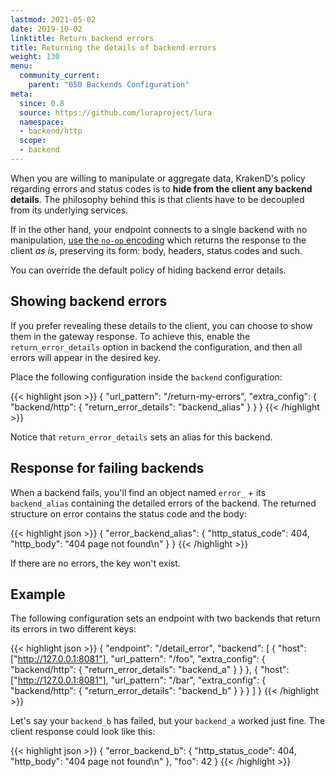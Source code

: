 ```yaml
---
lastmod: 2021-05-02
date: 2019-10-02
linktitle: Return backend errors
title: Returning the details of backend errors
weight: 130
menu:
  community_current:
    parent: "050 Backends Configuration"
meta:
  since: 0.8
  source: https://github.com/luraproject/lura
  namespace:
  - backend/http
  scope:
  - backend
---
```


When you are willing to manipulate or aggregate data, KrakenD's policy regarding errors and status codes is to **hide from the client any backend details**. The philosophy behind this is that clients have to be decoupled from its underlying services.

If in the other hand, your endpoint connects to a single backend with no manipulation, [use the `no-op` encoding](/docs/endpoints/no-op/) which returns the response to the client *as is*, preserving its form: body, headers, status codes and such.

You can override the default policy of hiding backend error details.

## Showing backend errors
If you prefer revealing these details to the client, you can choose to show them in the gateway response. To achieve this, enable the `return_error_details` option in backend the configuration, and then all errors will appear in the desired key.

Place the following configuration inside the `backend` configuration:

{{< highlight json >}}
{
	"url_pattern": "/return-my-errors",
	"extra_config": {
        "backend/http": {
            "return_error_details": "backend_alias"
        }
    }
}
{{< /highlight >}}

Notice that `return_error_details` sets an alias for this backend.

## Response for failing backends
When a backend fails, you'll find an object named `error_` + its `backend_alias` containing the detailed errors of the backend. The returned structure on error contains the status code and the body:

{{< highlight json >}}
{
	"error_backend_alias": {
		"http_status_code": 404,
		"http_body": "404 page not found\\n"
	}
}
{{< /highlight >}}




If there are no errors, the key won't exist.

## Example
The following configuration sets an endpoint with two backends that return its errors in two different keys:

{{< highlight json >}}
{
		"endpoint": "/detail_error",
		"backend": [
			{
				"host": ["http://127.0.0.1:8081"],
				"url_pattern": "/foo",
				"extra_config": {
					"backend/http": {
						"return_error_details": "backend_a"
					}
				}
			},
			{
				"host": ["http://127.0.0.1:8081"],
				"url_pattern": "/bar",
				"extra_config": {
					"backend/http": {
						"return_error_details": "backend_b"
					}
				}
			}
		]
    }
{{< /highlight >}}

Let's say your `backend_b` has failed, but your `backend_a` worked just fine. The client response could look like this:

{{< highlight json >}}
{
	"error_backend_b": {
		"http_status_code": 404,
		"http_body": "404 page not found\\n"
	},
	"foo": 42
}
{{< /highlight >}}
